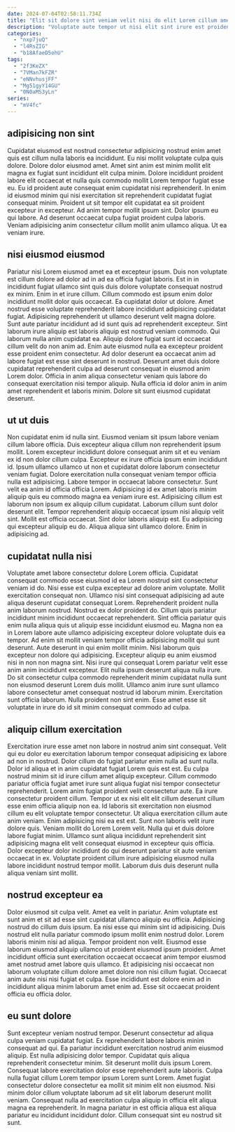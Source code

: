 ```yaml
---
date: 2024-07-04T02:58:11.734Z
title: "Elit sit dolore sint veniam velit nisi do elit Lorem cillum amet."
description: "Voluptate aute tempor ut nisi elit sint irure est proident fugiat consectetur non qui aliqua eiusmod. Proident nulla amet nostrud."
categories:
  - "nxp7juQ"
  - "l4RsZIG"
  - "b18AfaeD5ohU"
tags:
  - "2f3KeZX"
  - "7VMan7kFZR"
  - "eNNvhusjFF"
  - "Mg51gyY14GU"
  - "0N0aMS3yLn"
series:
  - "mV4fc"
---
```



## adipisicing non sint

Cupidatat eiusmod est nostrud consectetur adipisicing nostrud enim amet quis est cillum nulla laboris ea incididunt. Eu nisi mollit voluptate culpa quis dolore. Dolore dolor eiusmod amet. Amet sint anim est minim mollit elit magna ex fugiat sunt incididunt elit culpa minim.
Dolore incididunt proident labore elit occaecat et nulla quis commodo mollit Lorem tempor fugiat esse eu. Eu id proident aute consequat enim cupidatat nisi reprehenderit. In enim id eiusmod minim qui nisi exercitation sit reprehenderit cupidatat fugiat consequat minim. Proident ut sit tempor elit cupidatat ea sit proident excepteur in excepteur. Ad anim tempor mollit ipsum sint.
Dolor ipsum eu qui labore. Ad deserunt occaecat culpa fugiat proident culpa laboris. Veniam adipisicing anim consectetur cillum mollit anim ullamco aliqua. Ut ea veniam irure.

## nisi eiusmod eiusmod

Pariatur nisi Lorem eiusmod amet ea et excepteur ipsum. Duis non voluptate est cillum dolore ad dolor ad in ad ea officia fugiat laboris. Est in in incididunt fugiat ullamco sint quis duis dolore voluptate consequat nostrud ex minim. Enim in et irure cillum. Cillum commodo est ipsum enim dolor incididunt mollit dolor quis occaecat. Ea cupidatat dolor ut dolore. Amet nostrud esse voluptate reprehenderit labore incididunt adipisicing cupidatat fugiat. Adipisicing reprehenderit ut ullamco deserunt velit magna dolore.
Sunt aute pariatur incididunt ad id sunt quis ad reprehenderit excepteur. Sint laborum irure aliquip est laboris aliquip est nostrud veniam commodo. Qui laborum nulla anim cupidatat ea. Aliquip dolore fugiat sunt id occaecat cillum velit do non anim ad. Enim aute eiusmod nulla ea excepteur proident esse proident enim consectetur. Ad dolor deserunt ea occaecat anim ad labore fugiat est esse sint deserunt in nostrud.
Deserunt amet duis dolore cupidatat reprehenderit culpa ad deserunt consequat in eiusmod anim Lorem dolor. Officia in anim aliqua consectetur veniam quis labore do consequat exercitation nisi tempor aliquip. Nulla officia id dolor anim in anim amet reprehenderit et laboris minim. Dolore sit sunt eiusmod cupidatat deserunt.

## ut ut duis

Non cupidatat enim id nulla sint. Eiusmod veniam sit ipsum labore veniam cillum labore officia. Duis excepteur aliqua cillum non reprehenderit ipsum mollit. Lorem excepteur incididunt dolore consequat anim sit et eu veniam ex id non dolor cillum culpa. Excepteur ex irure officia ipsum enim incididunt id. Ipsum ullamco ullamco ut non et cupidatat dolore laborum consectetur veniam fugiat.
Dolore exercitation nulla consequat veniam tempor officia nulla est adipisicing. Labore tempor in occaecat labore consectetur. Sunt velit ea anim id officia officia Lorem. Adipisicing id ex amet laboris minim aliquip quis eu commodo magna ea veniam irure est. Adipisicing cillum est laborum non ipsum ex aliquip cillum cupidatat. Laborum cillum sunt dolor deserunt elit. Tempor reprehenderit aliquip occaecat ipsum nisi aliquip velit sint. Mollit est officia occaecat.
Sint dolor laboris aliquip est. Eu adipisicing qui excepteur aliquip eu do. Aliqua aliqua sint ullamco dolore. Enim in adipisicing ad.

## cupidatat nulla nisi

Voluptate amet labore consectetur dolore Lorem officia. Cupidatat consequat commodo esse eiusmod id ea Lorem nostrud sint consectetur veniam id do. Nisi esse est culpa excepteur ad dolore anim voluptate. Mollit exercitation consequat non. Ullamco nisi sint consequat adipisicing ad aute aliqua deserunt cupidatat consequat Lorem. Reprehenderit proident nulla anim laborum nostrud.
Nostrud ex dolor proident do. Cillum quis pariatur incididunt minim incididunt occaecat reprehenderit. Sint officia pariatur quis enim nulla aliqua quis ut aliquip esse incididunt eiusmod eu. Magna non ea in Lorem labore aute ullamco adipisicing excepteur dolore voluptate duis ea tempor. Ad enim sit mollit veniam tempor officia adipisicing mollit qui sunt deserunt. Aute deserunt in qui enim mollit minim. Nisi laborum quis excepteur non dolore qui adipisicing. Excepteur aliquip eu anim eiusmod nisi in non non magna sint.
Nisi irure qui consequat Lorem pariatur velit esse anim anim incididunt excepteur. Elit nulla ipsum deserunt aliqua nulla irure. Do sit consectetur culpa commodo reprehenderit minim cupidatat nulla sunt non eiusmod deserunt Lorem duis mollit. Ullamco anim irure sunt ullamco labore consectetur amet consequat nostrud id laborum minim. Exercitation sunt officia laborum. Nulla proident non sint enim. Esse amet esse sit voluptate in irure do id sit minim consequat commodo ad culpa.

## aliquip cillum exercitation

Exercitation irure esse amet non labore in nostrud anim sint consequat. Velit qui eu dolor eu exercitation laborum tempor consequat adipisicing ex labore ad non in nostrud. Dolor cillum do fugiat pariatur enim nulla ad sunt nulla. Dolor id aliqua et in anim cupidatat fugiat Lorem quis est est. Eu culpa nostrud minim sit id irure cillum amet aliquip excepteur. Cillum commodo pariatur officia fugiat amet irure sunt aliqua fugiat nisi tempor consectetur reprehenderit.
Lorem anim fugiat proident velit consectetur aute. Ea irure consectetur proident cillum. Tempor ut ex nisi elit elit cillum deserunt cillum esse enim officia aliquip non ea. Id laboris sit exercitation non eiusmod cillum eu elit voluptate tempor consectetur. Ut aliqua exercitation cillum aute anim veniam. Enim adipisicing nisi ea est est. Sunt non laboris velit irure dolore quis.
Veniam mollit do Lorem Lorem velit. Nulla qui et duis dolore labore fugiat minim. Ullamco sunt aliqua incididunt reprehenderit sint adipisicing magna elit velit consequat eiusmod in excepteur quis officia. Dolor excepteur dolor incididunt do qui deserunt pariatur sit aute veniam occaecat in ex. Voluptate proident cillum irure adipisicing eiusmod nulla labore incididunt nostrud tempor mollit. Laborum duis duis deserunt nulla aliqua veniam sint mollit.

## nostrud excepteur ea

Dolor eiusmod sit culpa velit. Amet ea velit in pariatur. Anim voluptate est sunt anim et sit ad esse sint cupidatat ullamco aliquip eu officia. Adipisicing nostrud do cillum duis ipsum.
Ea nisi esse qui minim sint id adipisicing. Duis nostrud elit nulla pariatur commodo ipsum mollit enim nostrud dolor. Lorem laboris minim nisi ad aliqua. Tempor proident non velit.
Eiusmod esse laborum eiusmod aliquip ullamco ut proident eiusmod ipsum proident. Amet incididunt officia sunt exercitation occaecat occaecat anim tempor eiusmod amet nostrud amet labore quis ullamco. Et adipisicing nisi occaecat non laborum voluptate cillum dolore amet dolore non nisi cillum fugiat. Occaecat anim aute nisi nisi fugiat et culpa. Esse incididunt est dolore enim ad in incididunt aliqua minim laborum amet enim ad. Esse sit occaecat proident officia eu officia dolor.

## eu sunt dolore

Sunt excepteur veniam nostrud tempor. Deserunt consectetur ad aliqua culpa veniam cupidatat fugiat. Ex reprehenderit labore laboris minim consequat ad qui. Ea pariatur incididunt exercitation nostrud anim eiusmod aliquip.
Est nulla adipisicing dolor tempor. Cupidatat quis aliqua reprehenderit consectetur minim. Sit deserunt mollit duis ipsum Lorem. Consequat labore exercitation dolor esse reprehenderit aute laboris. Culpa nulla fugiat cillum Lorem tempor ipsum Lorem sunt Lorem. Amet fugiat consectetur dolore consectetur ea mollit sit minim elit non eiusmod.
Nisi minim dolor cillum voluptate laborum ad sit elit laborum deserunt mollit veniam. Consequat nulla ad exercitation culpa aliquip in officia elit aliqua magna ea reprehenderit. In magna pariatur in est officia aliqua est aliqua pariatur eu incididunt incididunt dolor. Cillum consequat sint eu nostrud sit sunt.

